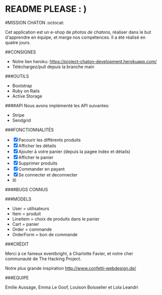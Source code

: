 # README PLEASE  : ) 

#MISSION CHATON :octocat:

Cet application est un e-shop de *photos de chatons*, réaliser dans le but d'apprendre en équipe, et merge nos compétences.  Il a été réalisé en quatre jours. 

##CONSIGNES 

- Notre lien heroku: https://project-chaton-development.herokuapp.com/
- Téléchargez/pull depuis la branche main

###OUTILS 

* Bootstrap
* Ruby on Rails 
* Active Storage

####API 
Nous avons implémenté les API suivantes: 

* Stripe 
* Sendgrid
 

###FONCTIONNALITÉS

- [x] Pacourir les différents produits
- [x] Afficher les détails
- [x] Ajouter à votre panier (depuis la pagee index et détails) 
- [x] Afficher le panier
- [x] Supprimer produits
- [x] Commander en payant 
- [x] Se connecter et deconnecter
- [x]

####BUGS CONNUS 

###MODELS 

* User = utilisateurs
* Item = produit
* Lineitem = choix de produits dans le panier 
* Cart = panier
* Order = commande 
* OrderForm = bon de commande 

###CRÈDIT 

Merci à ce fameux eventbright, à Charlotte Favier, et notre cher communauté de The Hacking Project. 

Notre plus grande inspiration http://www.confetti-webdesign.de/ 


###EQUIPE 

Emilie Aussage, Emma Le Goof, Louison Boisselier et Lola Leandri 
